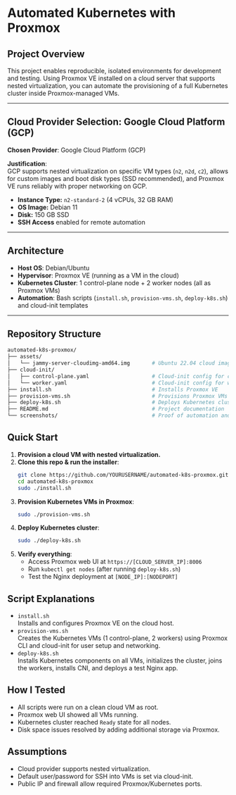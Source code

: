 # Automated Kubernetes with Proxmox

## Project Overview

This project enables reproducible, isolated environments for development and testing. Using Proxmox VE installed on a cloud server that supports nested virtualization, you can automate the provisioning of a full Kubernetes cluster inside Proxmox-managed VMs.

---

## Cloud Provider Selection: Google Cloud Platform (GCP)

**Chosen Provider**: Google Cloud Platform (GCP)

**Justification**:  
GCP supports nested virtualization on specific VM types (`n2`, `n2d`, `c2`), allows for custom images and boot disk types (SSD recommended), and Proxmox VE runs reliably with proper networking on GCP.

- **Instance Type:** `n2-standard-2` (4 vCPUs, 32 GB RAM)
- **OS Image:** Debian 11
- **Disk:** 150 GB SSD
- **SSH Access** enabled for remote automation

---

## Architecture

- **Host OS**: Debian/Ubuntu
- **Hypervisor**: Proxmox VE (running as a VM in the cloud)
- **Kubernetes Cluster**: 1 control-plane node + 2 worker nodes (all as Proxmox VMs)
- **Automation**: Bash scripts (`install.sh`, `provision-vms.sh`, `deploy-k8s.sh`) and cloud-init templates

---

## Repository Structure

```bash
automated-k8s-proxmox/
├── assets/
│   └── jammy-server-cloudimg-amd64.img       # Ubuntu 22.04 cloud image
├── cloud-init/
│   ├── control-plane.yaml                    # Cloud-init config for control plane
│   └── worker.yaml                           # Cloud-init config for worker nodes
├── install.sh                                # Installs Proxmox VE
├── provision-vms.sh                          # Provisions Proxmox VMs using cloud-init
├── deploy-k8s.sh                             # Deploys Kubernetes cluster in VMs
├── README.md                                 # Project documentation
└── screenshots/                              # Proof of automation and cluster state
```
## Quick Start

1. **Provision a cloud VM with nested virtualization.**
2. **Clone this repo & run the installer**:
    ```bash
    git clone https://github.com/YOURUSERNAME/automated-k8s-proxmox.git
    cd automated-k8s-proxmox
    sudo ./install.sh
    ```
3. **Provision Kubernetes VMs in Proxmox**:
    ```bash
    sudo ./provision-vms.sh
    ```
4. **Deploy Kubernetes cluster**:
    ```bash
    sudo ./deploy-k8s.sh
    ```
5. **Verify everything**:
    - Access Proxmox web UI at `https://[CLOUD_SERVER_IP]:8006`
    - Run `kubectl get nodes` (after running `deploy-k8s.sh`)
    - Test the Nginx deployment at `[NODE_IP]:[NODEPORT]`

## Script Explanations

- `install.sh`  
  Installs and configures Proxmox VE on the cloud host.
- `provision-vms.sh`  
  Creates the Kubernetes VMs (1 control-plane, 2 workers) using Proxmox CLI and cloud-init for user setup and networking.
- `deploy-k8s.sh`  
  Installs Kubernetes components on all VMs, initializes the cluster, joins the workers, installs CNI, and deploys a test Nginx app.

## How I Tested

- All scripts were run on a clean cloud VM as root.
- Proxmox web UI showed all VMs running.
- Kubernetes cluster reached `Ready` state for all nodes.
- Disk space issues resolved by adding additional storage via Proxmox.

## Assumptions

- Cloud provider supports nested virtualization.
- Default user/password for SSH into VMs is set via cloud-init.
- Public IP and firewall allow required Proxmox/Kubernetes ports.
